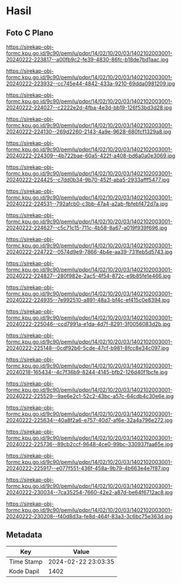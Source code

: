 # Hasil

## Foto C Plano

https://sirekap-obj-formc.kpu.go.id/9c90/pemilu/pdpr/14/02/10/20/03/1402102003001-20240222-223817--a00fb9c2-fe39-4830-86fc-b18de7bd1aac.jpg

https://sirekap-obj-formc.kpu.go.id/9c90/pemilu/pdpr/14/02/10/20/03/1402102003001-20240222-223932--cc745e44-4842-433a-9210-69dda0981209.jpg

https://sirekap-obj-formc.kpu.go.id/9c90/pemilu/pdpr/14/02/10/20/03/1402102003001-20240222-224027--c2222e2d-4fba-4e3d-bb19-126f53bd3d28.jpg

https://sirekap-obj-formc.kpu.go.id/9c90/pemilu/pdpr/14/02/10/20/03/1402102003001-20240222-224130--269d2260-2143-4a9e-9628-680fcf1329a8.jpg

https://sirekap-obj-formc.kpu.go.id/9c90/pemilu/pdpr/14/02/10/20/03/1402102003001-20240222-224309--4b722bae-60a5-422f-a408-bd6a0a0e3069.jpg

https://sirekap-obj-formc.kpu.go.id/9c90/pemilu/pdpr/14/02/10/20/03/1402102003001-20240222-224425--c7dd0b34-9b70-452f-aba5-2933afff5477.jpg

https://sirekap-obj-formc.kpu.go.id/9c90/pemilu/pdpr/14/02/10/20/03/1402102003001-20240222-224531--792afcb0-c3bb-47a4-a2ab-fbfebf472d7a.jpg

https://sirekap-obj-formc.kpu.go.id/9c90/pemilu/pdpr/14/02/10/20/03/1402102003001-20240222-224627--c5c71c15-711c-4b58-8a67-a019f939f696.jpg

https://sirekap-obj-formc.kpu.go.id/9c90/pemilu/pdpr/14/02/10/20/03/1402102003001-20240222-224722--0574d9e9-7866-4b4e-aa39-731feb5d5743.jpg

https://sirekap-obj-formc.kpu.go.id/9c90/pemilu/pdpr/14/02/10/20/03/1402102003001-20240222-224827--280f982e-2ac5-4f54-872c-e9b85fe1e466.jpg

https://sirekap-obj-formc.kpu.go.id/9c90/pemilu/pdpr/14/02/10/20/03/1402102003001-20240222-224935--7e992510-a891-48a3-bf4c-ef415c0e8394.jpg

https://sirekap-obj-formc.kpu.go.id/9c90/pemilu/pdpr/14/02/10/20/03/1402102003001-20240222-225046--ccd7991a-e1da-4d7f-8291-3f0056083d2b.jpg

https://sirekap-obj-formc.kpu.go.id/9c90/pemilu/pdpr/14/02/10/20/03/1402102003001-20240222-225148--0cdf92b6-5cde-47cf-b981-8fcc8e34c097.jpg

https://sirekap-obj-formc.kpu.go.id/9c90/pemilu/pdpr/14/02/10/20/03/1402102003001-20240218-165434--4c7f36b9-8244-4145-bfb2-126d40f1bcfe.jpg

https://sirekap-obj-formc.kpu.go.id/9c90/pemilu/pdpr/14/02/10/20/03/1402102003001-20240222-225529--9ae6e2c1-52c2-43bc-a57c-64cdb4c30e6e.jpg

https://sirekap-obj-formc.kpu.go.id/9c90/pemilu/pdpr/14/02/10/20/03/1402102003001-20240222-225634--40a8f2a6-e757-40d7-af6e-32a4a796e272.jpg

https://sirekap-obj-formc.kpu.go.id/9c90/pemilu/pdpr/14/02/10/20/03/1402102003001-20240222-225736--89cb2ccf-9648-4ce0-99bc-330937faa65e.jpg

https://sirekap-obj-formc.kpu.go.id/9c90/pemilu/pdpr/14/02/10/20/03/1402102003001-20240222-225917--e077f551-436f-458a-9b79-4b663e4e7f87.jpg

https://sirekap-obj-formc.kpu.go.id/9c90/pemilu/pdpr/14/02/10/20/03/1402102003001-20240222-230034--7ca35254-7660-42e2-a87d-be64f6712ac8.jpg

https://sirekap-obj-formc.kpu.go.id/9c90/pemilu/pdpr/14/02/10/20/03/1402102003001-20240222-230208--f40d8d3a-fe8d-464f-83a3-3c6bc75e363d.jpg


## Metadata

| Key        | Value               |
| ---------- | ------------------- |
| Time Stamp | 2024-02-22 23:03:35 |
| Kode Dapil | 1402                |



